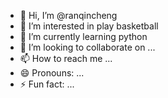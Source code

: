 - 👋 Hi, I’m @ranqincheng
- 👀 I’m interested in play basketball
- 🌱 I’m currently learning python
- 💞️ I’m looking to collaborate on ...
- 📫 How to reach me ...
- 😄 Pronouns: ...
- ⚡ Fun fact: ...

<!---
ranqincheng/ranqincheng is a ✨ special ✨ repository because its `README.md` (this file) appears on your GitHub profile.
You can click the Preview link to take a look at your changes.
--->
